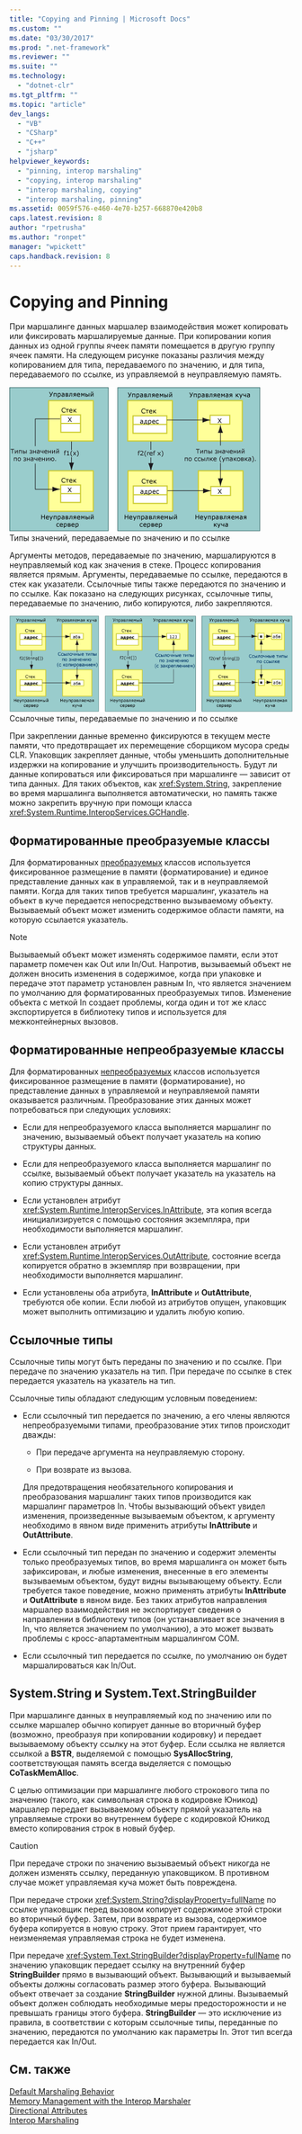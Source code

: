 ```yaml
---
title: "Copying and Pinning | Microsoft Docs"
ms.custom: ""
ms.date: "03/30/2017"
ms.prod: ".net-framework"
ms.reviewer: ""
ms.suite: ""
ms.technology: 
  - "dotnet-clr"
ms.tgt_pltfrm: ""
ms.topic: "article"
dev_langs: 
  - "VB"
  - "CSharp"
  - "C++"
  - "jsharp"
helpviewer_keywords: 
  - "pinning, interop marshaling"
  - "copying, interop marshaling"
  - "interop marshaling, copying"
  - "interop marshaling, pinning"
ms.assetid: 0059f576-e460-4e70-b257-668870e420b8
caps.latest.revision: 8
author: "rpetrusha"
ms.author: "ronpet"
manager: "wpickett"
caps.handback.revision: 8
---
```

# Copying and Pinning
При маршалинге данных маршалер взаимодействия может копировать или фиксировать маршалируемые данные.  При копировании копия данных из одной группы ячеек памяти помещается в другую группу ячеек памяти.  На следующем рисунке показаны различия между копированием для типа, передаваемого по значению, и для типа, передаваемого по ссылке, из управляемой в неуправляемую память.  
  
 ![Типы значений, передаваемые по значению и по ссылке](../../../docs/framework/interop/media/interopmarshalcopy.gif "interopmarshalcopy")  
Типы значений, передаваемые по значению и по ссылке  
  
 Аргументы методов, передаваемые по значению, маршалируются в неуправляемый код как значения в стеке.  Процесс копирования является прямым.  Аргументы, передаваемые по ссылке, передаются в стек как указатели.  Ссылочные типы также передаются по значению и по ссылке.  Как показано на следующих рисунках, ссылочные типы, передаваемые по значению, либо копируются, либо закрепляются.  
  
 ![взаимодействие COM](../../../docs/framework/interop/media/interopmarshalpin.gif "interopmarshalpin")  
Ссылочные типы, передаваемые по значению и по ссылке  
  
 При закреплении данные временно фиксируются в текущем месте памяти, что предотвращает их перемещение сборщиком мусора среды CLR.  Упаковщик закрепляет данные, чтобы уменьшить дополнительные издержки на копирование и улучшить производительность.  Будут ли данные копироваться или фиксироваться при маршалинге — зависит от типа данных.  Для таких объектов, как <xref:System.String>, закрепление во время маршалинга выполняется автоматически, но память также можно закрепить вручную при помощи класса <xref:System.Runtime.InteropServices.GCHandle>.  
  
## Форматированные преобразуемые классы  
 Для форматированных [преобразуемых](../../../docs/framework/interop/blittable-and-non-blittable-types.md) классов используется фиксированное размещение в памяти \(форматирование\) и единое представление данных как в управляемой, так и в неуправляемой памяти.  Когда для таких типов требуется маршалинг, указатель на объект в куче передается непосредственно вызываемому объекту.  Вызываемый объект может изменить содержимое области памяти, на которую ссылается указатель.  
  
> [!NOTE]
>  Вызываемый объект может изменять содержимое памяти, если этот параметр помечен как Out или In\/Out.  Напротив, вызываемый объект не должен вносить изменения в содержимое, когда при упаковке и передаче этот параметр установлен равным In, что является значением по умолчанию для форматированных преобразуемых типов.  Изменение объекта с меткой In создает проблемы, когда один и тот же класс экспортируется в библиотеку типов и используется для межконтейнерных вызовов.  
  
## Форматированные непреобразуемые классы  
 Для форматированных [непреобразуемых](../../../docs/framework/interop/blittable-and-non-blittable-types.md) классов используется фиксированное размещение в памяти \(форматирование\), но представление данных в управляемой и неуправляемой памяти оказывается различным.  Преобразование этих данных может потребоваться при следующих условиях:  
  
-   Если для непреобразуемого класса выполняется маршалинг по значению, вызываемый объект получает указатель на копию структуры данных.  
  
-   Если для непреобразуемого класса выполняется маршалинг по ссылке, вызываемый объект получает указатель на указатель на копию структуры данных.  
  
-   Если установлен атрибут <xref:System.Runtime.InteropServices.InAttribute>, эта копия всегда инициализируется с помощью состояния экземпляра, при необходимости выполняется маршалинг.  
  
-   Если установлен атрибут <xref:System.Runtime.InteropServices.OutAttribute>, состояние всегда копируется обратно в экземпляр при возвращении, при необходимости выполняется маршалинг.  
  
-   Если установлены оба атрибута, **InAttribute** и **OutAttribute**, требуются обе копии.  Если любой из атрибутов опущен, упаковщик может выполнить оптимизацию и удалить любую копию.  
  
## Ссылочные типы  
 Ссылочные типы могут быть переданы по значению и по ссылке.  При передаче по значению указатель на тип.  При передаче по ссылке в стек передается указатель на указатель на тип.  
  
 Ссылочные типы обладают следующим условным поведением:  
  
-   Если ссылочный тип передается по значению, а его члены являются непреобразуемыми типами, преобразование этих типов происходит дважды:  
  
    -   При передаче аргумента на неуправляемую сторону.  
  
    -   При возврате из вызова.  
  
     Для предотвращения необязательного копирования и преобразования маршалинг таких типов производится как маршалинг параметров In.  Чтобы вызывающий объект увидел изменения, произведенные вызываемым объектом, к аргументу необходимо в явном виде применить атрибуты **InAttribute** и **OutAttribute**.  
  
-   Если ссылочный тип передан по значению и содержит элементы только преобразуемых типов, во время маршалинга он может быть зафиксирован, и любые изменения, внесенные в его элементы вызываемым объектом, будут видны вызывающему объекту.  Если требуется такое поведение, можно применять атрибуты **InAttribute** и **OutAttribute** в явном виде.  Без таких атрибутов направления маршалер взаимодействия не экспортирует сведения о направлении в библиотеку типов \(он устанавливает все значения в In, что является значением по умолчанию\), а это может вызвать проблемы с кросс\-апартаментным маршалингом COM.  
  
-   Если ссылочный тип передается по ссылке, по умолчанию он будет маршалироваться как In\/Out.  
  
## System.String и System.Text.StringBuilder  
 При маршалинге данных в неуправляемый код по значению или по ссылке маршалер обычно копирует данные во вторичный буфер \(возможно, преобразуя при копировании кодировку\) и передает вызываемому объекту ссылку на этот буфер.  Если ссылка не является ссылкой a **BSTR**, выделяемой с помощью **SysAllocString**, соответствующая память всегда выделяется с помощью **CoTaskMemAlloc**.  
  
 С целью оптимизации при маршалинге любого строкового типа по значению \(такого, как символьная строка в кодировке Юникод\) маршалер передает вызываемому объекту прямой указатель на управляемые строки во внутреннем буфере с кодировкой Юникод вместо копирования строк в новый буфер.  
  
> [!CAUTION]
>  При передаче строки по значению вызываемый объект никогда не должен изменять ссылку, переданную упаковщиком.  В противном случае может управляемая куча может быть повреждена.  
  
 При передаче строки <xref:System.String?displayProperty=fullName> по ссылке упаковщик перед вызовом копирует содержимое этой строки во вторичный буфер.  Затем, при возврате из вызова, содержимое буфера копируется в новую строку.  Этот прием гарантирует, что неизменяемая управляемая строка не будет изменена.  
  
 При передаче <xref:System.Text.StringBuilder?displayProperty=fullName> по значению упаковщик передает ссылку на внутренний буфер **StringBuilder** прямо в вызывающий объект.  Вызывающий и вызываемый объекты должны согласовать размер этого буфера.  Вызывающий объект отвечает за создание **StringBuilder** нужной длины.  Вызываемый объект должен соблюдать необходимые меры предосторожности и не превышать границы этого буфера.  **StringBuilder** — это исключение из правила, в соответствии с которым ссылочные типы, переданные по значению, передаются по умолчанию как параметры In.  Этот тип всегда передается как In\/Out.  
  
## См. также  
 [Default Marshaling Behavior](../../../docs/framework/interop/default-marshaling-behavior.md)   
 [Memory Management with the Interop Marshaler](http://msdn.microsoft.com/ru-ru/417206ce-ee3e-4619-9529-0c0b686c7bee)   
 [Directional Attributes](http://msdn.microsoft.com/ru-ru/241ac5b5-928e-4969-8f58-1dbc048f9ea2)   
 [Interop Marshaling](../../../docs/framework/interop/interop-marshaling.md)